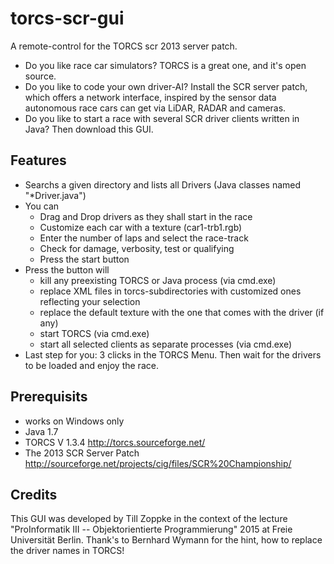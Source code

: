 # torcs-scr-gui
A remote-control for the TORCS scr 2013 server patch.

* Do you like race car simulators? TORCS is a great one, and it's open source.
* Do you like to code your own driver-AI? Install the SCR server patch, which offers a network interface, inspired by the sensor data autonomous race cars can get via LiDAR, RADAR and cameras.
* Do you like to start a race with several SCR driver clients written in Java? Then download this GUI.
 
## Features
* Searchs a given directory and lists all Drivers (Java classes named "*Driver.java")
* You can 
  * Drag and Drop drivers as they shall start in the race
  * Customize each car with a texture (car1-trb1.rgb)
  * Enter the number of laps and select the race-track
  * Check for damage, verbosity, test or qualifying
  * Press the start button
* Press the button will 
  * kill any preexisting TORCS or Java process (via cmd.exe)
  * replace XML files in torcs-subdirectories with customized ones reflecting your selection
  * replace the default texture with the one that comes with the driver (if any)
  * start TORCS (via cmd.exe)
  * start all selected clients as separate processes (via cmd.exe)
* Last step for you: 3 clicks in the TORCS Menu. Then wait for the drivers to be loaded and enjoy the race.

## Prerequisits
* works on Windows only
* Java 1.7
* TORCS V 1.3.4 http://torcs.sourceforge.net/
* The 2013 SCR Server Patch http://sourceforge.net/projects/cig/files/SCR%20Championship/
 
## Credits
This GUI was developed by Till Zoppke in the context of the lecture "ProInformatik III -- Objektorientierte Programmierung" 2015 at Freie Universität Berlin. Thank's to Bernhard Wymann for the hint, how to replace the driver names in TORCS!
